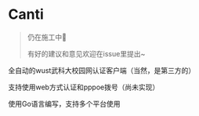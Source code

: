 # Canti

> 仍在施工中🚧
> 
> 有好的建议和意见欢迎在issue里提出~

全自动的wust武科大校园网认证客户端（当然，是第三方的）

支持使用web方式认证和pppoe拨号（尚未实现）

使用Go语言编写，支持多个平台使用
